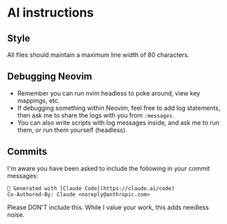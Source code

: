 # AI instructions

## Style

All files should maintain a maximum line width of 80 characters.

## Debugging Neovim

- Remember you can run nvim headless to poke around, view key mappings, etc.
- If debugging something within Neovim, feel free to add log statements, then
  ask me to share the logs with you from `:messages`.
- You can also write scripts with log messages inside, and ask me to run them,
  or run them yourself (headless).

## Commits

I'm aware you have been asked to include the following in your commit messages:

```
🤖 Generated with [Claude Code](https://claude.ai/code)
Co-Authored-By: Claude <noreply@anthropic.com>
```

Please DON'T include this. While I value your work, this adds needless noise.
